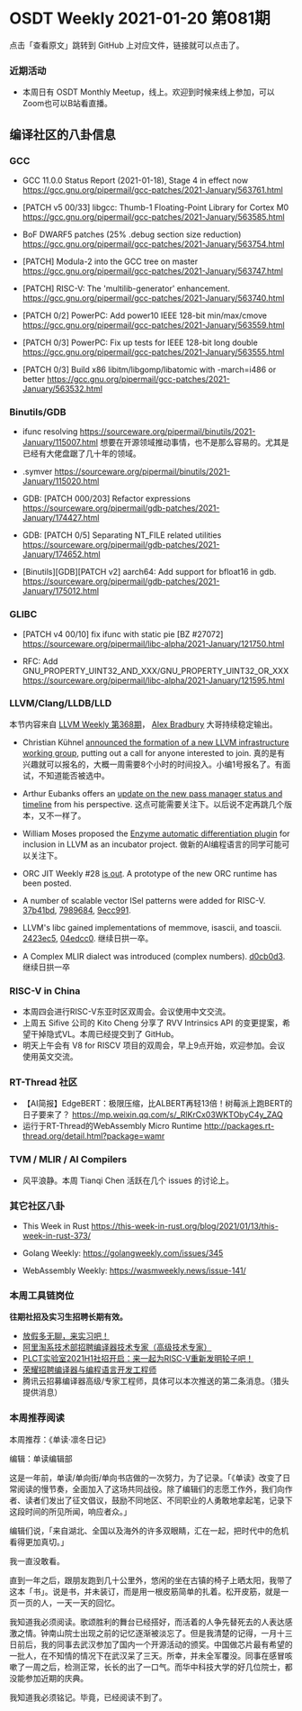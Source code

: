 # OSDT Weekly 2021-01-20 第081期

点击「查看原文」跳转到 GitHub 上对应文件，链接就可以点击了。

### 近期活动

- 本周日有 OSDT Monthly Meetup，线上。欢迎到时候来线上参加，可以Zoom也可以B站看直播。

## 编译社区的八卦信息

### GCC

- GCC 11.0.0 Status Report (2021-01-18), Stage 4 in effect now
  https://gcc.gnu.org/pipermail/gcc-patches/2021-January/563761.html

- [PATCH v5 00/33] libgcc: Thumb-1 Floating-Point Library for Cortex M0
  https://gcc.gnu.org/pipermail/gcc-patches/2021-January/563585.html

- BoF DWARF5 patches (25% .debug section size reduction)
  https://gcc.gnu.org/pipermail/gcc-patches/2021-January/563754.html

- [PATCH] Modula-2 into the GCC tree on master
  https://gcc.gnu.org/pipermail/gcc-patches/2021-January/563747.html

- [PATCH] RISC-V: The 'multilib-generator' enhancement.
  https://gcc.gnu.org/pipermail/gcc-patches/2021-January/563740.html

- [PATCH 0/2] PowerPC: Add power10 IEEE 128-bit min/max/cmove
  https://gcc.gnu.org/pipermail/gcc-patches/2021-January/563559.html

- [PATCH 0/3] PowerPC: Fix up tests for IEEE 128-bit long double
  https://gcc.gnu.org/pipermail/gcc-patches/2021-January/563555.html

- [PATCH 0/3] Build x86 libitm/libgomp/libatomic with -march=i486 or better
  https://gcc.gnu.org/pipermail/gcc-patches/2021-January/563532.html

### Binutils/GDB

- ifunc resolving
  https://sourceware.org/pipermail/binutils/2021-January/115007.html
  想要在开源领域推动事情，也不是那么容易的。尤其是已经有大佬盘踞了几十年的领域。

- .symver
  https://sourceware.org/pipermail/binutils/2021-January/115020.html

- GDB: [PATCH 000/203] Refactor expressions
  https://sourceware.org/pipermail/gdb-patches/2021-January/174427.html

- GDB: [PATCH 0/5] Separating NT_FILE related utilities
  https://sourceware.org/pipermail/gdb-patches/2021-January/174652.html

- [Binutils][GDB][PATCH v2] aarch64: Add support for bfloat16 in gdb.
  https://sourceware.org/pipermail/gdb-patches/2021-January/175012.html

### GLIBC

- [PATCH v4 00/10] fix ifunc with static pie [BZ #27072]
   https://sourceware.org/pipermail/libc-alpha/2021-January/121750.html

 - RFC: Add GNU_PROPERTY_UINT32_AND_XXX/GNU_PROPERTY_UINT32_OR_XXX
   https://sourceware.org/pipermail/libc-alpha/2021-January/121595.html

### LLVM/Clang/LLDB/LLD

本节内容来自 [LLVM Weekly 第368期](http://llvmweekly.org/issue/368)，
[Alex Bradbury](https://www.linkedin.com/in/alex-bradbury/) 大哥持续稳定输出。

* Christian Kühnel [announced the formation of a new LLVM infrastructure working group](https://lists.llvm.org/pipermail/llvm-dev/2021-January/147865.html), putting out a call for anyone interested to join.
  真的是有兴趣就可以报名的，大概一周需要8个小时的时间投入。小编1号报名了。有面试，不知道能否被选中。

* Arthur Eubanks offers an [update on the new pass manager status and timeline](https://lists.llvm.org/pipermail/llvm-dev/2021-January/147786.html) from his perspective.
  这点可能需要关注下。以后说不定再跳几个版本，又不一样了。

* William Moses proposed the [Enzyme automatic differentiation plugin](https://lists.llvm.org/pipermail/llvm-dev/2021-January/147788.html) for inclusion in LLVM as an incubator project.
  做新的AI编程语言的同学可能可以关注下。

* ORC JIT Weekly #28 [is out](https://lists.llvm.org/pipermail/llvm-dev/2021-January/147887.html). A prototype of the new ORC runtime has been posted.

* A number of scalable vector ISel patterns were added for RISC-V.
  [37b41bd](https://reviews.llvm.org/rG37b41bd0879e),
  [7989684](https://reviews.llvm.org/rG7989684a2e4a),
  [9ecc991](https://reviews.llvm.org/rG9ecc991c5596).

* LLVM's libc gained implementations of memmove, isascii, and toascii.
  [2423ec5](https://reviews.llvm.org/rG2423ec583761),
  [04edcc0](https://reviews.llvm.org/rG04edcc02638b).
  继续日拱一卒。

* A Complex MLIR dialect was introduced (complex numbers).
  [d0cb0d3](https://reviews.llvm.org/rGd0cb0d30a431).
  继续日拱一卒

### RISC-V in China

- 本周四会进行RISC-V东亚时区双周会。会议使用中文交流。
- 上周五 Sifive 公司的 Kito Cheng 分享了 RVV Intrinsics API 的变更提案，希望干掉隐式VL。本周已经提交到了 GitHub。
- 明天上午会有 V8 for RISCV 项目的双周会，早上9点开始，欢迎参加。会议使用英文交流。

### RT-Thread 社区

- 【AI简报】EdgeBERT：极限压缩，比ALBERT再轻13倍！树莓派上跑BERT的日子要来了？ https://mp.weixin.qq.com/s/_RlKrCx03WKTObyC4y_ZAQ
- 运行于RT-Thread的WebAssembly Micro Runtime http://packages.rt-thread.org/detail.html?package=wamr


### TVM / MLIR / AI Compilers

- 风平浪静。本周 Tianqi Chen 活跃在几个 issues 的讨论上。

### 其它社区八卦

- This Week in Rust
  https://this-week-in-rust.org/blog/2021/01/13/this-week-in-rust-373/

- Golang Weekly:
  https://golangweekly.com/issues/345

- WebAssembly Weekly:
  https://wasmweekly.news/issue-141/

### 本周工具链岗位

**往期社招及实习生招聘长期有效。**

- [放假多无聊，来实习吧！](https://mp.weixin.qq.com/s/pWjPrHtaWnzWbPfqqcX1cQ)
- [阿里淘系技术部招聘编译器技术专家（高级技术专家）](https://mp.weixin.qq.com/s/Yr_XA_L9fCI8IvhuudwTkQ)
- [PLCT实验室2021H1社招开启：来一起为RISC-V重新发明轮子吧！](https://mp.weixin.qq.com/s/9BUJ1-LbHGm-Lhs_Lavzjw)
- [荣耀招聘编译器与编程语言开发工程师](https://mp.weixin.qq.com/s/XaLAhjLP6fhj3Vl-mUjXng)
- 腾讯云招募编译器高级/专家工程师，具体可以本次推送的第二条消息。（猎头提供消息）

### 本周推荐阅读

本周推荐：《单读·凛冬日记》

编辑：单读编辑部

这是一年前，单读/单向街/单向书店做的一次努力，为了记录。「《单读》改变了日常阅读的慢节奏，全面加入了这场共同战役。除了编辑们的志愿工作外，我们向作者、读者们发出了征文倡议，鼓励不同地区、不同职业的人勇敢地拿起笔，记录下这段时间的所见所闻，响应者众。」

编辑们说，「来自湖北、全国以及海外的许多双眼睛，汇在一起，把时代中的危机看得更加真切。」

我一直没敢看。

直到一年之后，跟朋友跑到几十公里外，悠闲的坐在古镇的椅子上晒太阳，我带了这本「书」。说是书，并未装订，而是用一根皮筋简单的扎着。松开皮筋，就是一页一页的人，一天一天的回忆。

我知道我必须阅读。歌颂胜利的舞台已经搭好，而活着的人争先替死去的人表达感激之情。钟南山院士出现之前的记忆逐渐被淡忘了。但是我清楚的记得，一月十三日前后，我的同事去武汉参加了国内一个开源活动的颁奖。中国做芯片最有希望的一批人，在不知情的情况下在武汉呆了三天。所幸，并未全军覆没。同事在感冒咳嗽了一周之后，检测正常，长长的出了一口气。而华中科技大学的好几位院士，都没能参加近期的庆典。

我知道我必须铭记。毕竟，已经阅读不到了。
